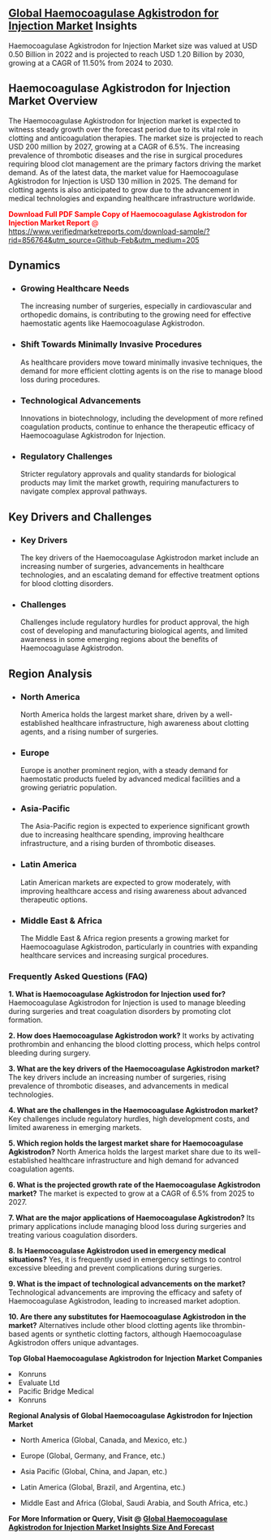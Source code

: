 <h2><a href="https://www.verifiedmarketreports.com/download-sample/?rid=856764&amp;utm_source=Github&amp;utm_medium=205" target="_blank">Global Haemocoagulase Agkistrodon for Injection Market</a> Insights</h2><p>Haemocoagulase Agkistrodon for Injection Market size was valued at USD 0.50 Billion in 2022 and is projected to reach USD 1.20 Billion by 2030, growing at a CAGR of 11.50% from 2024 to 2030.</p><p> <h2>Haemocoagulase Agkistrodon for Injection Market Overview</h2> <p>The Haemocoagulase Agkistrodon for Injection market is expected to witness steady growth over the forecast period due to its vital role in clotting and anticoagulation therapies. The market size is projected to reach USD 200 million by 2027, growing at a CAGR of 6.5%. The increasing prevalence of thrombotic diseases and the rise in surgical procedures requiring blood clot management are the primary factors driving the market demand. As of the latest data, the market value for Haemocoagulase Agkistrodon for Injection is USD 130 million in 2025. The demand for clotting agents is also anticipated to grow due to the advancement in medical technologies and expanding healthcare infrastructure worldwide.</p> <p><p><span class=""><span style="color: #ff0000;"><strong>Download Full PDF Sample Copy of Haemocoagulase Agkistrodon for Injection Market Report</strong> @ </span><a href="https://www.verifiedmarketreports.com/download-sample/?rid=856764&amp;utm_source=Github-Feb&amp;utm_medium=205" target="_blank">https://www.verifiedmarketreports.com/download-sample/?rid=856764&amp;utm_source=Github-Feb&amp;utm_medium=205</a></span></p></p> <h2>Dynamics</h2> <ul> <li><h3>Growing Healthcare Needs</h3> The increasing number of surgeries, especially in cardiovascular and orthopedic domains, is contributing to the growing need for effective haemostatic agents like Haemocoagulase Agkistrodon.</li> <li><h3>Shift Towards Minimally Invasive Procedures</h3> As healthcare providers move toward minimally invasive techniques, the demand for more efficient clotting agents is on the rise to manage blood loss during procedures.</li> <li><h3>Technological Advancements</h3> Innovations in biotechnology, including the development of more refined coagulation products, continue to enhance the therapeutic efficacy of Haemocoagulase Agkistrodon for Injection.</li> <li><h3>Regulatory Challenges</h3> Stricter regulatory approvals and quality standards for biological products may limit the market growth, requiring manufacturers to navigate complex approval pathways.</li> </ul> <h2>Key Drivers and Challenges</h2> <ul> <li><h3>Key Drivers</h3> <p>The key drivers of the Haemocoagulase Agkistrodon market include an increasing number of surgeries, advancements in healthcare technologies, and an escalating demand for effective treatment options for blood clotting disorders.</p> </li> <li><h3>Challenges</h3> <p>Challenges include regulatory hurdles for product approval, the high cost of developing and manufacturing biological agents, and limited awareness in some emerging regions about the benefits of Haemocoagulase Agkistrodon.</p> </li> </ul> <h2>Region Analysis</h2> <ul> <li><h3>North America</h3> North America holds the largest market share, driven by a well-established healthcare infrastructure, high awareness about clotting agents, and a rising number of surgeries.</li> <li><h3>Europe</h3> Europe is another prominent region, with a steady demand for haemostatic products fueled by advanced medical facilities and a growing geriatric population.</li> <li><h3>Asia-Pacific</h3> The Asia-Pacific region is expected to experience significant growth due to increasing healthcare spending, improving healthcare infrastructure, and a rising burden of thrombotic diseases.</li> <li><h3>Latin America</h3> Latin American markets are expected to grow moderately, with improving healthcare access and rising awareness about advanced therapeutic options.</li> <li><h3>Middle East & Africa</h3> The Middle East & Africa region presents a growing market for Haemocoagulase Agkistrodon, particularly in countries with expanding healthcare services and increasing surgical procedures.</li> </ul> <h3>Frequently Asked Questions (FAQ)</h3> <p><strong>1. What is Haemocoagulase Agkistrodon for Injection used for?</strong> Haemocoagulase Agkistrodon for Injection is used to manage bleeding during surgeries and treat coagulation disorders by promoting clot formation.</p> <p><strong>2. How does Haemocoagulase Agkistrodon work?</strong> It works by activating prothrombin and enhancing the blood clotting process, which helps control bleeding during surgery.</p> <p><strong>3. What are the key drivers of the Haemocoagulase Agkistrodon market?</strong> The key drivers include an increasing number of surgeries, rising prevalence of thrombotic diseases, and advancements in medical technologies.</p> <p><strong>4. What are the challenges in the Haemocoagulase Agkistrodon market?</strong> Key challenges include regulatory hurdles, high development costs, and limited awareness in emerging markets.</p> <p><strong>5. Which region holds the largest market share for Haemocoagulase Agkistrodon?</strong> North America holds the largest market share due to its well-established healthcare infrastructure and high demand for advanced coagulation agents.</p> <p><strong>6. What is the projected growth rate of the Haemocoagulase Agkistrodon market?</strong> The market is expected to grow at a CAGR of 6.5% from 2025 to 2027.</p> <p><strong>7. What are the major applications of Haemocoagulase Agkistrodon?</strong> Its primary applications include managing blood loss during surgeries and treating various coagulation disorders.</p> <p><strong>8. Is Haemocoagulase Agkistrodon used in emergency medical situations?</strong> Yes, it is frequently used in emergency settings to control excessive bleeding and prevent complications during surgeries.</p> <p><strong>9. What is the impact of technological advancements on the market?</strong> Technological advancements are improving the efficacy and safety of Haemocoagulase Agkistrodon, leading to increased market adoption.</p> <p><strong>10. Are there any substitutes for Haemocoagulase Agkistrodon in the market?</strong> Alternatives include other blood clotting agents like thrombin-based agents or synthetic clotting factors, although Haemocoagulase Agkistrodon offers unique advantages.</p> </p><p><strong>Top Global Haemocoagulase Agkistrodon for Injection Market Companies</strong></p><div data-test-id=""><p><li>Konruns</li><li> Evaluate Ltd</li><li> Pacific Bridge Medical</li><li> Konruns</li></p><div><strong>Regional Analysis of&nbsp;Global Haemocoagulase Agkistrodon for Injection Market</strong></div><ul><li dir="ltr"><p dir="ltr">North America&nbsp;(Global, Canada, and Mexico, etc.)</p></li><li dir="ltr"><p dir="ltr">Europe (Global, Germany, and France, etc.)</p></li><li dir="ltr"><p dir="ltr">Asia Pacific&nbsp;(Global, China, and Japan, etc.)</p></li><li dir="ltr"><p dir="ltr">Latin America&nbsp;(Global, Brazil, and Argentina, etc.)</p></li><li dir="ltr">Middle East and Africa&nbsp;(Global, Saudi Arabia, and South Africa, etc.)</li></ul><p><strong>For More Information or Query, Visit @&nbsp;</strong><strong><a href="https://www.verifiedmarketreports.com/product/haemocoagulase-agkistrodon-for-injection-market/?utm_source=Github&amp;utm_medium=205" target="_blank">Global Haemocoagulase Agkistrodon for Injection Market Insights Size And Forecast</a></strong></p></div>
